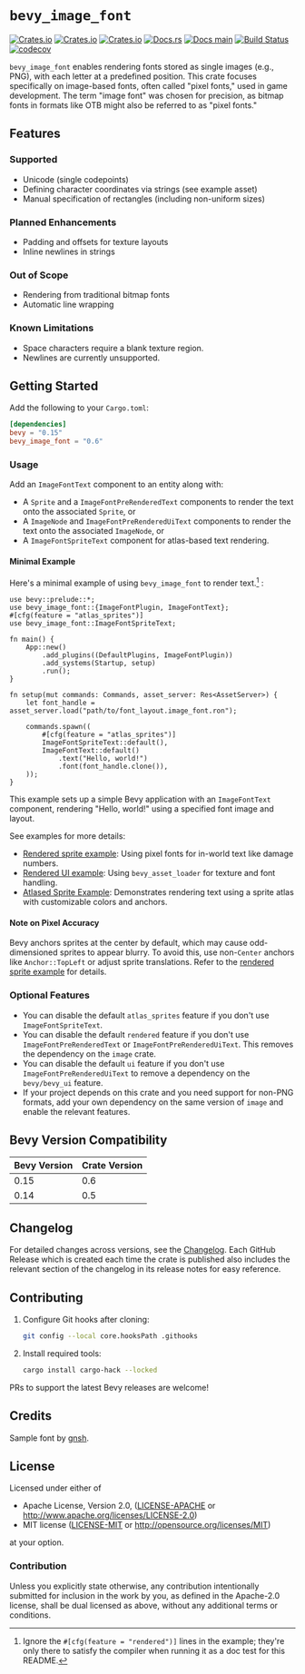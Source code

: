 # `bevy_image_font`

[![Crates.io](https://img.shields.io/crates/v/bevy_image_font)](https://crates.io/crates/bevy_image_font)
[![Crates.io](https://img.shields.io/crates/l/bevy_image_font)](https://crates.io/crates/bevy_image_font)
[![Crates.io](https://img.shields.io/crates/d/bevy_image_font)](https://crates.io/crates/bevy_image_font)
[![Docs.rs](https://docs.rs/bevy_image_font/badge.svg)](https://docs.rs/bevy_image_font)
[![Docs main](https://img.shields.io/static/v1?label=docs&message=main&color=5479ab)](https://ilyvion.github.io/bevy_image_font/)
[![Build Status](https://github.com/ilyvion/bevy_image_font/actions/workflows/CI.yml/badge.svg)](https://github.com/ilyvion/bevy_image_font/actions/workflows/CI.yml)
[![codecov](https://codecov.io/gh/ilyvion/bevy_image_font/graph/badge.svg?token=52I416JLFZ)](https://codecov.io/gh/ilyvion/bevy_image_font)

`bevy_image_font` enables rendering fonts stored as single images (e.g., PNG), with each letter at a predefined position. This crate focuses specifically on image-based fonts, often called "pixel fonts," used in game development. The term "image font" was chosen for precision, as bitmap fonts in formats like OTB might also be referred to as "pixel fonts."

## Features

### Supported

- Unicode (single codepoints)
- Defining character coordinates via strings (see example asset)
- Manual specification of rectangles (including non-uniform sizes)

### Planned Enhancements

- Padding and offsets for texture layouts
- Inline newlines in strings

### Out of Scope

- Rendering from traditional bitmap fonts
- Automatic line wrapping

### Known Limitations

- Space characters require a blank texture region.
- Newlines are currently unsupported.

## Getting Started

Add the following to your `Cargo.toml`:

```toml
[dependencies]
bevy = "0.15"
bevy_image_font = "0.6"
```

### Usage

Add an `ImageFontText` component to an entity along with:

- A `Sprite` and a `ImageFontPreRenderedText` components to render the text onto the associated `Sprite`, or
- A `ImageNode` and `ImageFontPreRenderedUiText` components to render the text onto the associated `ImageNode`, or
- A `ImageFontSpriteText` component for atlas-based text rendering.

#### Minimal Example

Here's a minimal example of using `bevy_image_font` to render text.[^cfg] :

```rust,no_run
use bevy::prelude::*;
use bevy_image_font::{ImageFontPlugin, ImageFontText};
#[cfg(feature = "atlas_sprites")]
use bevy_image_font::ImageFontSpriteText;

fn main() {
    App::new()
        .add_plugins((DefaultPlugins, ImageFontPlugin))
        .add_systems(Startup, setup)
        .run();
}

fn setup(mut commands: Commands, asset_server: Res<AssetServer>) {
    let font_handle = asset_server.load("path/to/font_layout.image_font.ron");

    commands.spawn((
        #[cfg(feature = "atlas_sprites")]
        ImageFontSpriteText::default(),
        ImageFontText::default()
            .text("Hello, world!")
            .font(font_handle.clone()),
    ));
}
```

This example sets up a simple Bevy application with an `ImageFontText` component, rendering "Hello, world!" using a specified font image and layout.

See examples for more details:

- [Rendered sprite example](https://github.com/ilyvion/bevy_image_font/blob/main/examples/rendered_sprite.rs): Using pixel fonts for in-world text like damage numbers.
- [Rendered UI example](https://github.com/ilyvion/bevy_image_font/blob/main/examples/rendered_ui.rs): Using `bevy_asset_loader` for texture and font handling.
- [Atlased Sprite Example](https://github.com/ilyvion/bevy_image_font/blob/main/examples/atlased_sprite.rs): Demonstrates rendering text using a sprite atlas with customizable colors and anchors.

#### Note on Pixel Accuracy

Bevy anchors sprites at the center by default, which may cause odd-dimensioned sprites to appear blurry. To avoid this, use non-`Center` anchors like `Anchor::TopLeft` or adjust sprite translations. Refer to the [rendered sprite example](https://github.com/ilyvion/bevy_image_font/blob/main/examples/sprite.rs) for details.

### Optional Features

- You can disable the default `atlas_sprites` feature if you don't use `ImageFontSpriteText`.
- You can disable the default `rendered` feature if you don't use `ImageFontPreRenderedText` or `ImageFontPreRenderedUiText`. This removes the dependency on the `image` crate.
- You can disable the default `ui` feature if you don't use `ImageFontPreRenderedUiText` to remove a dependency on the `bevy/bevy_ui` feature.
- If your project depends on this crate and you need support for non-PNG formats, add your own dependency on the same version of `image` and enable the relevant features.

## Bevy Version Compatibility

| Bevy Version | Crate Version |
| ------------ | ------------- |
| 0.15         | 0.6           |
| 0.14         | 0.5           |

## Changelog

For detailed changes across versions, see the [Changelog](CHANGELOG.md). Each GitHub Release which is created each time the crate is published also includes the relevant section of the changelog in its release notes for easy reference.

## Contributing

1. Configure Git hooks after cloning:
   ```bash
   git config --local core.hooksPath .githooks
   ```
2. Install required tools:
   ```bash
   cargo install cargo-hack --locked
   ```

PRs to support the latest Bevy releases are welcome!

## Credits

Sample font by [gnsh](https://opengameart.org/content/bitmap-font-0).

## License

Licensed under either of

- Apache License, Version 2.0, ([LICENSE-APACHE](LICENSE-APACHE) or <http://www.apache.org/licenses/LICENSE-2.0>)
- MIT license ([LICENSE-MIT](LICENSE-MIT) or <http://opensource.org/licenses/MIT>)

at your option.

### Contribution

Unless you explicitly state otherwise, any contribution intentionally submitted
for inclusion in the work by you, as defined in the Apache-2.0 license, shall be
dual licensed as above, without any additional terms or conditions.

[^cfg]: Ignore the `#[cfg(feature = "rendered")]` lines in the example; they're only there to satisfy the compiler when running it as a doc test for this README.
